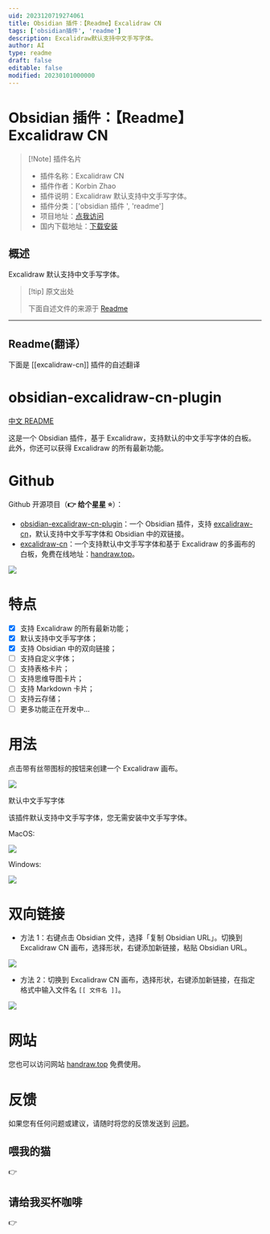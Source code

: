 ```yaml
---
uid: 2023120719274061
title: Obsidian 插件：【Readme】Excalidraw CN
tags: ['obsidian插件', 'readme']
description: Excalidraw默认支持中文手写字体。
author: AI
type: readme
draft: false
editable: false
modified: 20230101000000
---
```


# Obsidian 插件：【Readme】Excalidraw CN

> [!Note] 插件名片
> - 插件名称：Excalidraw CN
> - 插件作者：Korbin Zhao
> - 插件说明：Excalidraw 默认支持中文手写字体。
> - 插件分类：['obsidian 插件 ', 'readme']
> - 项目地址：[点我访问](https://github.com/korbinzhao/obsidian-excalidraw-cn-plugin)
> - 国内下载地址：[下载安装](https://pkmer.cn/products/plugin/pluginMarket/?excalidraw-cn)

## 概述

Excalidraw 默认支持中文手写字体。

> [!tip] 原文出处
>
>下面自述文件的来源于 [Readme](https://ghproxy.net/https://raw.githubusercontent.com/korbinzhao/obsidian-excalidraw-cn-plugin/master/README.md)
>

---

## Readme(翻译）

下面是 [[excalidraw-cn]] 插件的自述翻译

# obsidian-excalidraw-cn-plugin

[中文 README](README_zh.md)

这是一个 Obsidian 插件，基于 Excalidraw，支持默认的中文手写字体的白板。此外，你还可以获得 Excalidraw 的所有最新功能。

# Github

Github 开源项目（**:point_right: 给个星星 :star:**）：

* [obsidian-excalidraw-cn-plugin](https://github.com/korbinzhao/obsidian-excalidraw-cn-plugin)：一个 Obsidian 插件，支持 [excalidraw-cn](https://github.com/korbinzhao/excalidraw-cn)，默认支持中文手写字体和 Obsidian 中的双链接。
* [excalidraw-cn](https://github.com/korbinzhao/excalidraw-cn)：一个支持默认中文手写字体和基于 Excalidraw 的多画布的白板，免费在线地址：[handraw.top](https://handraw.top/)。

![](https://img.alicdn.com/imgextra/i2/O1CN01PgmCbK1bFHLG85M7F_!!6000000003435-0-tps-2774-1532.jpg)

# 特点

* [x] 支持 Excalidraw 的所有最新功能；
* [x] 默认支持中文手写字体；
* [x] 支持 Obsidian 中的双向链接；
* [ ] 支持自定义字体；
* [ ] 支持表格卡片；
* [ ] 支持思维导图卡片；
* [ ] 支持 Markdown 卡片；
* [ ] 支持云存储；
* [ ] 更多功能正在开发中...

# 用法

点击带有丝带图标的按钮来创建一个 Excalidraw 画布。

![](https://img.alicdn.com/imgextra/i1/O1CN01Vh8ReW20qi6anwLzj_!!6000000006901-0-tps-2870-1628.jpg)

默认中文手写字体

该插件默认支持中文手写字体，您无需安装中文手写字体。

MacOS:

![](https://img.alicdn.com/imgextra/i2/O1CN01MyYugg1ORYxNptcan_!!6000000001702-0-tps-2866-1624.jpg)

Windows:

![](https://cdn.pkmer.cn/covers/excalidraw-cn_1_3.png!pkmer)

# 双向链接

* 方法 1：右键点击 Obsidian 文件，选择「复制 Obsidian URL」。切换到 Excalidraw CN 画布，选择形状，右键添加新链接，粘贴 Obsidian URL。

![](https://img.alicdn.com/imgextra/i2/O1CN014pRLU71pOLo9i5GAj_!!6000000005350-0-tps-1318-532.jpg)

* 方法 2：切换到 Excalidraw CN 画布，选择形状，右键添加新链接，在指定格式中输入文件名 ```[[ 文件名 ]]```。

![](https://cdn.pkmer.cn/covers/excalidraw-cn_1_5.png!pkmer)

# 网站

您也可以访问网站 [handraw.top](https://handraw.top/) 免费使用。

# 反馈

如果您有任何问题或建议，请随时将您的反馈发送到 [问题](https://github.com/korbinzhao/obsidian-excalidraw-cn-plugin/issues)。

## 喂我的猫

:point_right:

## 请给我买杯咖啡

:point_right:
